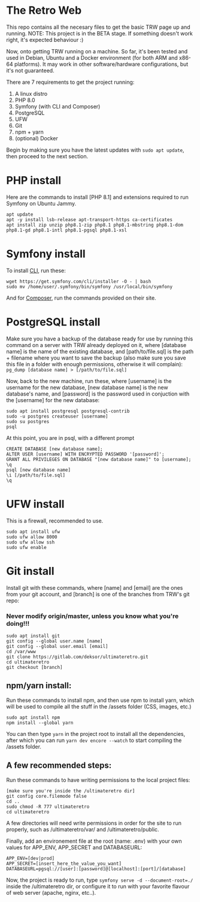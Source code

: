 # The Retro Web

This repo contains all the necesary files to get the basic TRW page up and running.
NOTE: This project is in the BETA stage. If something doesn't work right, it's expected behaviour :)

Now, onto getting TRW running on a machine. So far, it's been tested and used in Debian, Ubuntu and a Docker environment (for both ARM and x86-64 platforms). It may work in other software/hardware configurations, but it's not guaranteed.

There are 7 requirements to get the project running:
1. A linux distro
2. PHP 8.0
3. Symfony (with CLI and Composer)
4. PostgreSQL
5. UFW
6. Git
7. npm + yarn
8. (optional) Docker


Begin by making sure you have the latest updates with `sudo apt update`, then proceed to the next section.

# PHP install 

Here are the commands to install [PHP 8.1] and extensions required to run Symfony on Ubuntu Jammy.
```
apt update
apt -y install lsb-release apt-transport-https ca-certificates 
apt install zip unzip php8.1-zip php8.1 php8.1-mbstring php8.1-dom php8.1-gd php8.1-intl php8.1-pgsql php8.1-xsl

```
# Symfony install
To install [CLI](https://symfony.com/download), run these:
```
wget https://get.symfony.com/cli/installer -O - | bash
sudo mv /home/user/.symfony/bin/symfony /usr/local/bin/symfony
```
And for [Composer](https://getcomposer.org/download/), run the commands provided on their site.

# PostgreSQL install
Make sure you have a backup of the database ready for use by running this command on a server with TRW already deployed on it, where [database name] is the name of the existing database, and [path/to/file.sql] is the path + filename where you want to save the backup (also make sure you save this file in a folder with enough permissions, otherwise it will complain): 
`pg_dump [database name] > [/path/to/file.sql]`

Now, back to the new machine, run these, where [username] is the username for the new database, [new database name] is the new database's name, and [password] is the password used in conjuction with the [username] for the new database:
```
sudo apt install postgresql postgresql-contrib
sudo -u postgres createuser [username]
sudo su postgres
psql
```

At this point, you are in psql, with a different prompt
```
CREATE DATABASE [new database name];
ALTER USER [username] WITH ENCRYPTED PASSWORD '[password]';
GRANT ALL PRIVILEGES ON DATABASE "[new database name]" to [username];
\q
psql [new database name]
\i [/path/to/file.sql]
\q
```

# UFW install
This is a firewall, recommended to use.
```
sudo apt install ufw
sudo ufw allow 8000
sudo ufw allow ssh
sudo ufw enable
```

# Git install
Install git with these commands, where [name] and [email] are the ones from your git account, and [branch] is one of the branches from TRW's git repo:
### Never modify origin/master, unless you know what you're doing!!!
```
sudo apt install git
git config --global user.name [name]
git config --global user.email [email]
cd /var/www
git clone https://gitlab.com/deksor/ultimateretro.git
cd ultimateretro
git checkout [branch]
```

## npm/yarn install:
Run these commands to install npm, and then use npm to install yarn, which will be used to compile all the stuff in the /assets folder (CSS, images, etc.)
```
sudo apt install npm
npm install --global yarn
```
You can then type `yarn` in the project root to install all the dependencies, after which you can run `yarn dev encore --watch` to start compiling the /assets folder.

## A few recommended steps:
Run these commands to have writing permissions to the local project files:
```
[make sure you're inside the /ultimateretro dir]
git config core.filemode false
cd ..
sudo chmod -R 777 ultimateretro
cd ultimateretro
```
A few directories will need write permissions in order for the site to run properly, such 
as /ultimateretro/var/ and /ultimateretro/public.

Finally, add an environement file at the root (name: .env) with your own values for APP_ENV, APP_SECRET and DATABASEURL:
```
APP_ENV=[dev|prod]
APP_SECRET=[insert_here_the_value_you_want]
DATABASEURL=pgsql://[user]:[password]@[localhost]:[port]/[database]
```

Now, the project is ready to run, type `symfony serve -d --document-root=./` inside the /ultimateretro dir, or configure it to run with your favorite flavour of web server (apache, nginx, etc..).
